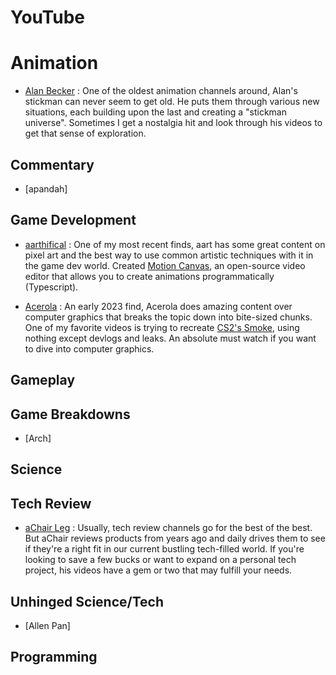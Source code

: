 # YouTube

# Animation

- [Alan Becker](https://www.youtube.com/@alanbecker/videos) : One of the oldest animation channels around, Alan's stickman can never seem to get old. He puts them through various new situations, each building upon the last and creating a "stickman universe". Sometimes I get a nostalgia hit and look through his videos to get that sense of exploration. 

## Commentary 

- [apandah]

## Game Development

- [aarthifical](https://www.youtube.com/@aarthificial/videos) : One of my most recent finds, aart has some great content on pixel art and the best way to use common artistic techniques with it in the game dev world. Created [Motion Canvas](https://github.com/motion-canvas/motion-canvas), an open-source video editor that allows you to create animations programmatically (Typescript).

- [Acerola](https://www.youtube.com/@Acerola_t/videos) : An early 2023 find, Acerola does amazing content over computer graphics that breaks the topic down into bite-sized chunks. One of my favorite videos is trying to recreate [CS2's Smoke](https://youtu.be/ryB8hT5TMSg), using nothing except devlogs and leaks. An absolute must watch if you want to dive into computer graphics.

## Gameplay

## Game Breakdowns

- [Arch]

## Science

## Tech Review

- [aChair Leg](https://www.youtube.com/@aChairLeg/videos) : Usually, tech review channels go for the best of the best. But aChair reviews products from years ago and daily drives them to see if they're a right fit in our current bustling tech-filled world. If you're looking to save a few bucks or want to expand on a personal tech project, his videos have a gem or two that may fulfill your needs. 

## Unhinged Science/Tech

- [Allen Pan]

## Programming